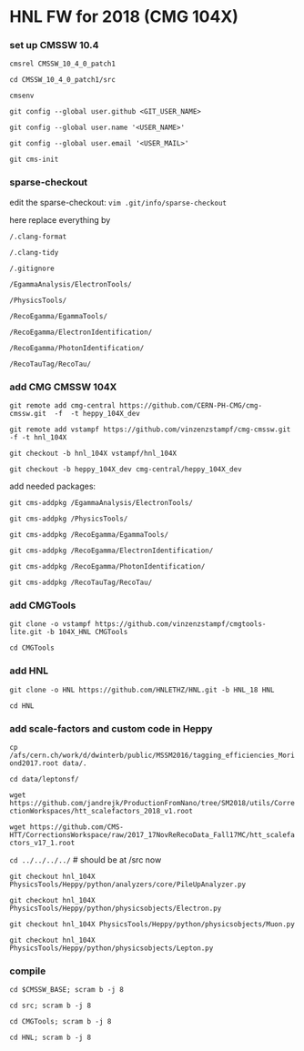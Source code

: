 
# HNL FW for 2018 (CMG 104X)


### set up CMSSW 10.4

`cmsrel CMSSW_10_4_0_patch1`

`cd CMSSW_10_4_0_patch1/src`

`cmsenv`

`git config --global user.github <GIT_USER_NAME>`

`git config --global user.name '<USER_NAME>'`

`git config --global user.email '<USER_MAIL>'`

`git cms-init`


### sparse-checkout

edit the sparse-checkout: `vim .git/info/sparse-checkout`

here replace everything by

`/.clang-format`

`/.clang-tidy`

`/.gitignore`

`/EgammaAnalysis/ElectronTools/`

`/PhysicsTools/`

`/RecoEgamma/EgammaTools/`

`/RecoEgamma/ElectronIdentification/`

`/RecoEgamma/PhotonIdentification/`

`/RecoTauTag/RecoTau/`

### add CMG CMSSW 104X

`git remote add cmg-central https://github.com/CERN-PH-CMG/cmg-cmssw.git  -f  -t heppy_104X_dev`

`git remote add vstampf https://github.com/vinzenzstampf/cmg-cmssw.git -f -t hnl_104X`

`git checkout -b hnl_104X vstampf/hnl_104X`

`git checkout -b heppy_104X_dev cmg-central/heppy_104X_dev`

add needed packages:

`git cms-addpkg /EgammaAnalysis/ElectronTools/`

`git cms-addpkg /PhysicsTools/`

`git cms-addpkg /RecoEgamma/EgammaTools/`

`git cms-addpkg /RecoEgamma/ElectronIdentification/`

`git cms-addpkg /RecoEgamma/PhotonIdentification/`

`git cms-addpkg /RecoTauTag/RecoTau/`


### add CMGTools

`git clone -o vstampf https://github.com/vinzenzstampf/cmgtools-lite.git -b 104X_HNL CMGTools`

`cd CMGTools`


### add HNL

`git clone -o HNL https://github.com/HNLETHZ/HNL.git -b HNL_18 HNL`

`cd HNL`

### add scale-factors and custom code in Heppy

`cp /afs/cern.ch/work/d/dwinterb/public/MSSM2016/tagging_efficiencies_Moriond2017.root data/.`

`cd data/leptonsf/`

`wget https://github.com/jandrejk/ProductionFromNano/tree/SM2018/utils/CorrectionWorkspaces/htt_scalefactors_2018_v1.root`

`wget https://github.com/CMS-HTT/CorrectionsWorkspace/raw/2017_17NovReRecoData_Fall17MC/htt_scalefactors_v17_1.root`

`cd ../../../../` # should be at /src now 

`git checkout hnl_104X PhysicsTools/Heppy/python/analyzers/core/PileUpAnalyzer.py`

`git checkout hnl_104X PhysicsTools/Heppy/python/physicsobjects/Electron.py`

`git checkout hnl_104X PhysicsTools/Heppy/python/physicsobjects/Muon.py`

`git checkout hnl_104X PhysicsTools/Heppy/python/physicsobjects/Lepton.py`



### compile

`cd $CMSSW_BASE; scram b -j 8`

`cd src; scram b -j 8`

`cd CMGTools; scram b -j 8`

`cd HNL; scram b -j 8`
